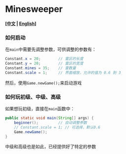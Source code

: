 # Minesweeper

**[[中文]() | [English]()]**

### 如何启动

在`main`中需要先调整参数，可供调整的参数有：

```java
Constant.x = 20;		// 雷区的长度
Constant.y = 20;		// 雷区的宽度
Constant.mines = 35;	// 雷数量
Constant.scale = 1;		// 界面缩放，允许的值为 0.6 到 3
```

然后，使用`Game.newGame();`来启动游戏

### 如何玩初级、中级、高级

如果想玩初级，直接在`main`函数中：

```java
public static void main(String[] args) {
    beginner();			// 自动调整参数
    // Constant.scale = 1; // 可选择，默认0.6
    Game.newGame();
}
```

中级和高级也是如此，已经提供好了特定的参数



